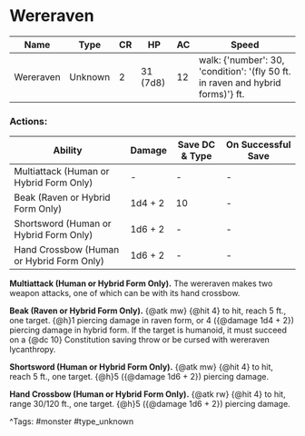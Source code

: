 # Wereraven

| Name | Type | CR | HP | AC | Speed |
|------|------|----|----|----|-------|
| Wereraven | Unknown | 2 | 31 (7d8) | 12 | walk: {'number': 30, 'condition': '(fly 50 ft. in raven and hybrid forms)'} ft. |

### Actions:

| Ability | Damage | Save DC & Type | On Successful Save |
|---------|--------|----------------|--------------------|
| Multiattack (Human or Hybrid Form Only) | - | - | - |
| Beak (Raven or Hybrid Form Only) | 1d4 + 2 | 10 | - |
| Shortsword (Human or Hybrid Form Only) | 1d6 + 2 | - | - |
| Hand Crossbow (Human or Hybrid Form Only) | 1d6 + 2 | - | - |


**Multiattack (Human or Hybrid Form Only).** The wereraven makes two weapon attacks, one of which can be with its hand crossbow.

**Beak (Raven or Hybrid Form Only).** {@atk mw} {@hit 4} to hit, reach 5 ft., one target. {@h}1 piercing damage in raven form, or 4 ({@damage 1d4 + 2}) piercing damage in hybrid form. If the target is humanoid, it must succeed on a {@dc 10} Constitution saving throw or be cursed with wereraven lycanthropy.

**Shortsword (Human or Hybrid Form Only).** {@atk mw} {@hit 4} to hit, reach 5 ft., one target. {@h}5 ({@damage 1d6 + 2}) piercing damage.

**Hand Crossbow (Human or Hybrid Form Only).** {@atk rw} {@hit 4} to hit, range 30/120 ft., one target. {@h}5 ({@damage 1d6 + 2}) piercing damage.

^Tags: #monster #type_unknown